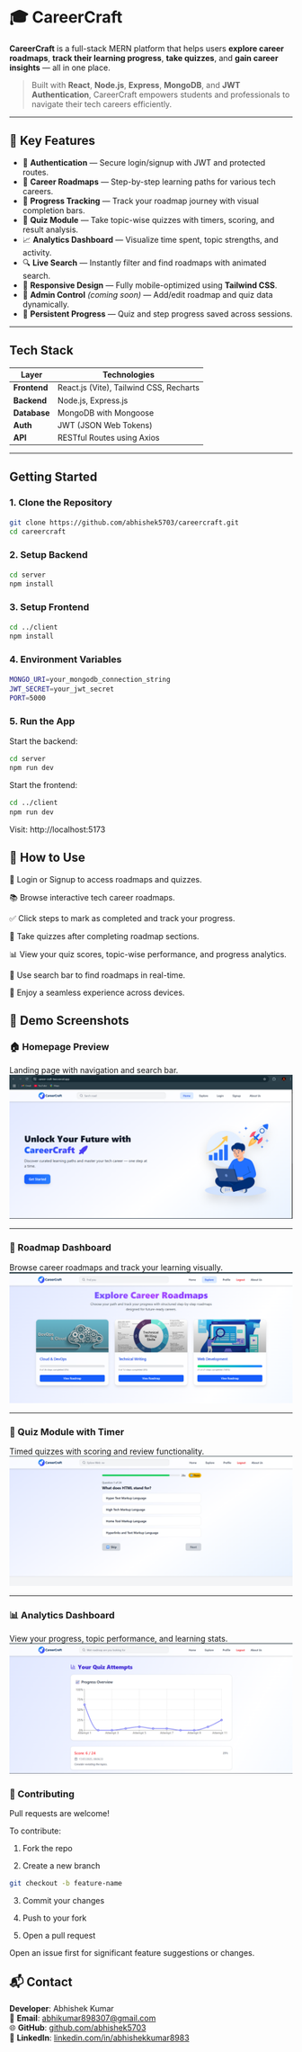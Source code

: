 # 🎓 **CareerCraft**

**CareerCraft** is a full-stack MERN platform that helps users **explore career roadmaps**, **track their learning progress**, **take quizzes**, and **gain career insights** — all in one place.

> Built with **React**, **Node.js**, **Express**, **MongoDB**, and **JWT Authentication**, CareerCraft empowers students and professionals to navigate their tech careers efficiently.

---

## 🌟 **Key Features**

- 🔐 **Authentication** — Secure login/signup with JWT and protected routes.  
- 🧭 **Career Roadmaps** — Step-by-step learning paths for various tech careers.
- 📌 **Progress Tracking** — Track your roadmap journey with visual completion bars.
- 🧠 **Quiz Module** — Take topic-wise quizzes with timers, scoring, and result analysis.
- 📈 **Analytics Dashboard** — Visualize time spent, topic strengths, and activity.
- 🔍 **Live Search** — Instantly filter and find roadmaps with animated search.
- 📱 **Responsive Design** — Fully mobile-optimized using **Tailwind CSS**.
- 🔧 **Admin Control** *(coming soon)* — Add/edit roadmap and quiz data dynamically.
- 🔁 **Persistent Progress** — Quiz and step progress saved across sessions.

---

##  **Tech Stack**

| Layer        | Technologies                                     |
|--------------|--------------------------------------------------|
| **Frontend** | React.js (Vite), Tailwind CSS, Recharts          |
| **Backend**  | Node.js, Express.js                              |
| **Database** | MongoDB with Mongoose                            |
| **Auth**     | JWT (JSON Web Tokens)                            |
| **API**      | RESTful Routes using Axios                       |

---

##  **Getting Started**

### 1. Clone the Repository
```bash
git clone https://github.com/abhishek5703/careercraft.git
cd careercraft
```
### 2. Setup Backend
```bash
cd server
npm install
```
### 3. Setup Frontend
```bash
cd ../client
npm install
```
### 4. Environment Variables
```bash
MONGO_URI=your_mongodb_connection_string
JWT_SECRET=your_jwt_secret
PORT=5000
```
### 5. Run the App
Start the backend:
```bash
cd server
npm run dev
```
Start the frontend:
```bash
cd ../client
npm run dev
```
Visit: http://localhost:5173

## 🧪 How to Use

🔐 Login or Signup to access roadmaps and quizzes.

📚 Browse interactive tech career roadmaps.

✅ Click steps to mark as completed and track your progress.

🧠 Take quizzes after completing roadmap sections.

📊 View your quiz scores, topic-wise performance, and progress analytics.

🔎 Use search bar to find roadmaps in real-time.

📱 Enjoy a seamless experience across devices.


## 📸 Demo Screenshots

### 🏠 Homepage Preview  
Landing page with navigation and search bar.  
![Homepage](./screenshots/homepage.png)

---

### 🧭 Roadmap Dashboard  
Browse career roadmaps and track your learning visually.  
![Roadmap Dashboard](./screenshots/roadmap-dashboard.png)

---

### 🧠 Quiz Module with Timer  
Timed quizzes with scoring and review functionality.  
![Quiz Module](./screenshots/quiz-module.png)

---

### 📊 Analytics Dashboard  
View your progress, topic performance, and learning stats.  
![Analytics Dashboard](./screenshots/analytics-dashboard.png)


### 🤝 Contributing
Pull requests are welcome!

To contribute:

1. Fork the repo

2. Create a new branch
```bash
git checkout -b feature-name
```
3. Commit your changes

4. Push to your fork

5. Open a pull request

Open an issue first for significant feature suggestions or changes.

## 📬 Contact

**Developer**: Abhishek Kumar  
📧 **Email**: abhikumar898307@gmail.com  
🌐 **GitHub**: [github.com/abhishek5703](https://github.com/abhishek5703)  
💼 **LinkedIn**: [linkedin.com/in/abhishekkumar8983](https://www.linkedin.com/in/abhishekkumar8983/)


